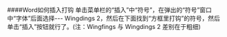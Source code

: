####Word如何插入打钩
单击菜单栏的“插入”中“符号”，在弹出的“符号”窗口中“字体”后面选择--- Wingdings 2，然后在下面找到“方框里打钩”的符号，然后单击“插入”按钮就行了。(注：Wingfings 与 Wingdings 2 差别在于粗细)